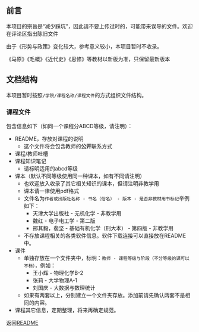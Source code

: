 ## 前言

本项目的宗旨是“减少踩坑”，因此请不要上传过时的，可能带来误导的文件。欢迎在评论区指出陈旧文件

由于《形势与政策》变化较大，参考意义较小，本项目暂时不收录。

《马原》《毛概》《近代史》《思修》等教材以新版为准，只保留最新版本

## 文档结构

本项目暂时按照`/学院/课程名称/课程文件`的方式组织文件结构。

### 课程文件

包含信息如下（如同一个课程分ABCD等级，请注明）：

- README，存放对课程的说明
  - 这个文件将会包含教师的**公开**联系方式
- 课程/教师吐槽
- 课程知识笔记
  - 请标明适用的abcd等级
- 课本（默认不同等级使用同一种课本，如有不同请注明）
  - 也欢迎放入收录了其它相关知识的课本，但请注明非教学用
  - 课本请一律使用pdf格式
  - 文件名为`作者或出版社名称 - 书名（俗名） - 版本 - 是否非教材用书标记`举例如下：
    - 天津大学出版社 - 无机化学 - 非教学用
    - 魏红 - 电子电工学 - 第二版
    - 郉其毅，裴坚 - 基础有机化学（刑大本） - 第四版 - 非教学用
  - 不存放课程相关的各类软件信息。软件下载连接可以直接放在README中。
- 课件
  - 单独存放在一个文件夹中，标明：`教师 - 课程等级与阶段（不分等级的课可以不标）`，例如：
    - 王小辉 - 物理化学B-2
    - 张莉 - 大学物理A-1
    - 刘国庆 - 大数据与数理统计
  - 如果有两套以上，分别建立一个文件夹存放。添加前请先确认两套不是相同的内容。
- 课程其它信息，定期整理，将来再确定规范。





返回[README](../README.md)